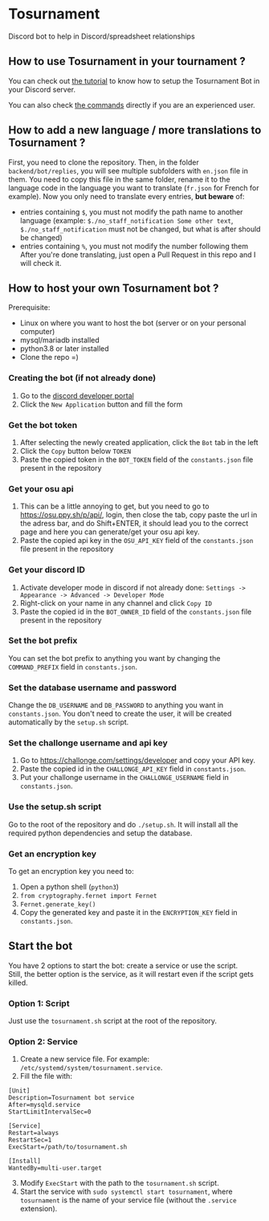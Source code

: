 # Tosurnament
Discord bot to help in Discord/spreadsheet relationships

## How to use Tosurnament in your tournament ?

You can check out [the tutorial](https://github.com/SpartanPlume/Tosurnament/wiki/Tutorial) to know how to setup the Tosurnament Bot in your Discord server.

You can also check [the commands](https://github.com/SpartanPlume/Tosurnament/wiki/Tosurnament-commands) directly if you are an experienced user.

## How to add a new language / more translations to Tosurnament ?

First, you need to clone the repository. Then, in the folder `backend/bot/replies`, you will see multiple subfolders with `en.json` file in them. You need to copy this file in the same folder, rename it to the language code in the language you want to translate (`fr.json` for French for example). Now you only need to translate every entries, **but beware** of:
- entries containing `$`, you must not modify the path name to another language (example: `$./no_staff_notification Some other text`, `$./no_staff_notification` must not be changed, but what is after should be changed)
- entries containing `%`, you must not modify the number following them
After you're done translating, just open a Pull Request in this repo and I will check it.

## How to host your own Tosurnament bot ?

Prerequisite:

- Linux on where you want to host the bot (server or on your personal computer)
- mysql/mariadb installed
- python3.8 or later installed
- Clone the repo =)

### Creating the bot (if not already done)

1. Go to the [discord developer portal](https://discord.com/developers/applications)
2. Click the `New Application` button and fill the form

### Get the bot token

1. After selecting the newly created application, click the `Bot` tab in the left
2. Click the `Copy` button below `TOKEN`
3. Paste the copied token in the `BOT_TOKEN` field of the `constants.json` file present in the repository

### Get your osu api

1. This can be a little annoying to get, but you need to go to https://osu.ppy.sh/p/api/, login, then close the tab, copy paste the url in the adress bar, and do Shift+ENTER, it should lead you to the correct page and here you can generate/get your osu api key.
2. Paste the copied api key in the `OSU_API_KEY` field of the `constants.json` file present in the repository

### Get your discord ID

1. Activate developer mode in discord if not already done: `Settings -> Appearance -> Advanced -> Developer Mode`
2. Right-click on your name in any channel and click `Copy ID`
3. Paste the copied id in the `BOT_OWNER_ID` field of the `constants.json` file present in the repository

### Set the bot prefix

You can set the bot prefix to anything you want by changing the `COMMAND_PREFIX` field in `constants.json`.

### Set the database username and password

Change the `DB_USERNAME` and `DB_PASSWORD` to anything you want in `constants.json`. You don't need to create the user, it will be created automatically by the `setup.sh` script.

### Set the challonge username and api key

1. Go to https://challonge.com/settings/developer and copy your API key.
2. Paste the copied id in the `CHALLONGE_API_KEY` field in `constants.json`.
3. Put your challonge username in the `CHALLONGE_USERNAME` field in `constants.json`.

### Use the setup.sh script

Go to the root of the repository and do `./setup.sh`. It will install all the required python dependencies and setup the database.

### Get an encryption key

To get an encryption key you need to:
1. Open a python shell (`python3`)
2. `from cryptography.fernet import Fernet`
3. `Fernet.generate_key()`
4. Copy the generated key and paste it in the `ENCRYPTION_KEY` field in `constants.json`.

## Start the bot

You have 2 options to start the bot: create a service or use the script.  
Still, the better option is the service, as it will restart even if the script gets killed.

### Option 1: Script

Just use the `tosurnament.sh` script at the root of the repository.

### Option 2: Service

1. Create a new service file. For example: `/etc/systemd/system/tosurnament.service`.
2. Fill the file with:
```
[Unit]
Description=Tosurnament bot service
After=mysqld.service
StartLimitIntervalSec=0

[Service]
Restart=always
RestartSec=1
ExecStart=/path/to/tosurnament.sh

[Install]
WantedBy=multi-user.target
```
3. Modify `ExecStart` with the path to the `tosurnament.sh` script.
4. Start the service with `sudo systemctl start tosurnament`, where `tosurnament` is the name of your service file (without the `.service` extension).